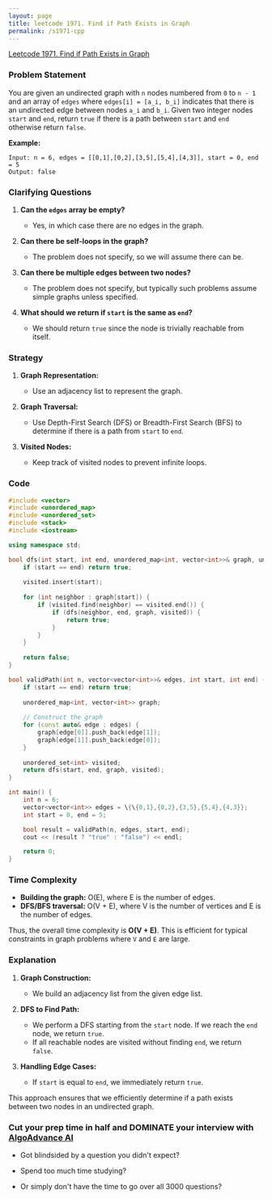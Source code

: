 ```yaml
---
layout: page
title: leetcode 1971. Find if Path Exists in Graph
permalink: /s1971-cpp
---
```

[Leetcode 1971. Find if Path Exists in Graph](https://algoadvance.github.io/algoadvance/l1971)
### Problem Statement

You are given an undirected graph with `n` nodes numbered from `0` to `n - 1` and an array of `edges` where `edges[i] = [a_i, b_i]` indicates that there is an undirected edge between nodes `a_i` and `b_i`. Given two integer nodes `start` and `end`, return `true` if there is a path between `start` and `end` otherwise return `false`.

**Example:**
```
Input: n = 6, edges = [[0,1],[0,2],[3,5],[5,4],[4,3]], start = 0, end = 5
Output: false
```

### Clarifying Questions

1. **Can the `edges` array be empty?**
   - Yes, in which case there are no edges in the graph.
   
2. **Can there be self-loops in the graph?**
   - The problem does not specify, so we will assume there can be.

3. **Can there be multiple edges between two nodes?**
   - The problem does not specify, but typically such problems assume simple graphs unless specified.

4. **What should we return if `start` is the same as `end`?**
   - We should return `true` since the node is trivially reachable from itself.

### Strategy

1. **Graph Representation:**
   - Use an adjacency list to represent the graph.

2. **Graph Traversal:**
   - Use Depth-First Search (DFS) or Breadth-First Search (BFS) to determine if there is a path from `start` to `end`.

3. **Visited Nodes:**
   - Keep track of visited nodes to prevent infinite loops.

### Code

```cpp
#include <vector>
#include <unordered_map>
#include <unordered_set>
#include <stack>
#include <iostream>

using namespace std;

bool dfs(int start, int end, unordered_map<int, vector<int>>& graph, unordered_set<int>& visited) {
    if (start == end) return true;
    
    visited.insert(start);
    
    for (int neighbor : graph[start]) {
        if (visited.find(neighbor) == visited.end()) {
            if (dfs(neighbor, end, graph, visited)) {
                return true;
            }
        }
    }
    
    return false;
}

bool validPath(int n, vector<vector<int>>& edges, int start, int end) {
    if (start == end) return true;
    
    unordered_map<int, vector<int>> graph;
    
    // Construct the graph
    for (const auto& edge : edges) {
        graph[edge[0]].push_back(edge[1]);
        graph[edge[1]].push_back(edge[0]);
    }
    
    unordered_set<int> visited;
    return dfs(start, end, graph, visited);
}

int main() {
    int n = 6;
    vector<vector<int>> edges = \{\{0,1},{0,2},{3,5},{5,4},{4,3}};
    int start = 0, end = 5;

    bool result = validPath(n, edges, start, end);
    cout << (result ? "true" : "false") << endl;

    return 0;
}
```

### Time Complexity

- **Building the graph:** O(E), where E is the number of edges.
- **DFS/BFS traversal:** O(V + E), where V is the number of vertices and E is the number of edges.

Thus, the overall time complexity is **O(V + E)**. This is efficient for typical constraints in graph problems where `V` and `E` are large.

### Explanation

1. **Graph Construction:**
   - We build an adjacency list from the given edge list.
  
2. **DFS to Find Path:**
   - We perform a DFS starting from the `start` node. If we reach the `end` node, we return `true`.
   - If all reachable nodes are visited without finding `end`, we return `false`.

3. **Handling Edge Cases:**
   - If `start` is equal to `end`, we immediately return `true`.

This approach ensures that we efficiently determine if a path exists between two nodes in an undirected graph.


### Cut your prep time in half and DOMINATE your interview with [AlgoAdvance AI](https://algoAdvance.com)

- Got blindsided by a question you didn't expect?

- Spend too much time studying?

- Or simply don't have the time to go over all 3000 questions?

